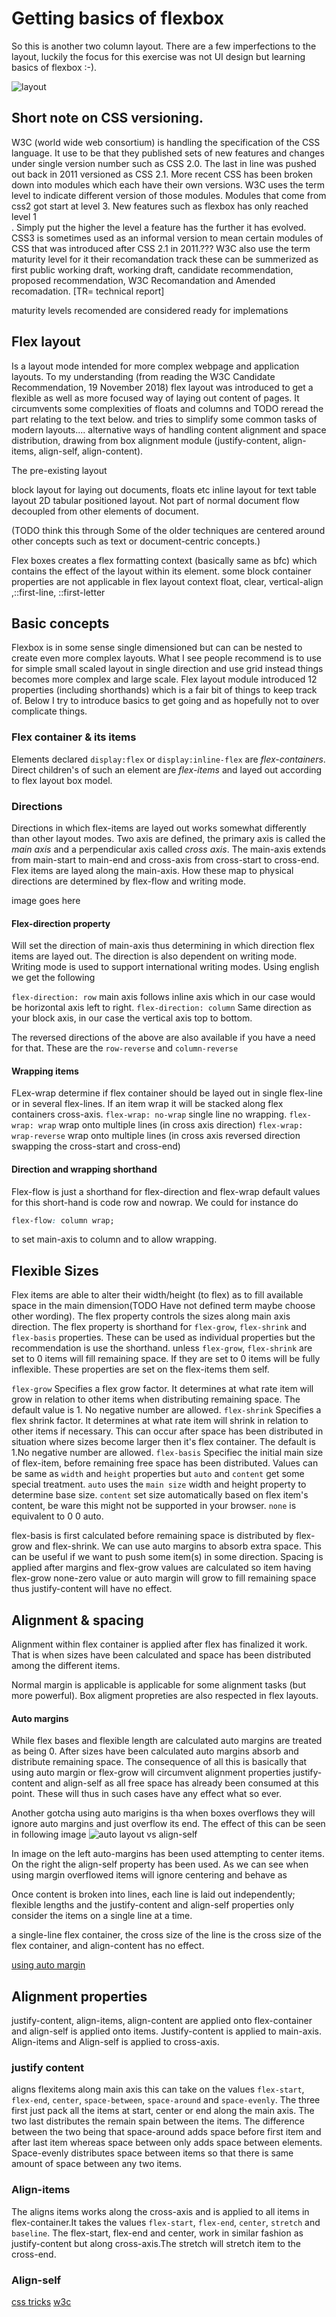 # Getting basics of flexbox
So this is another two column layout. There are a few imperfections to the layout, luckily the focus 
for this exercise was not UI design but learning basics of flexbox :-). 

![layout](./img/readme/layout.png)

## Short note on CSS versioning.

W3C (world wide web consortium) is handling the specification of the CSS language. It use to be that they published sets of new features and changes under single version number such as CSS 2.0. The last in line was pushed out back in 2011 versioned as  CSS 2.1.
More recent CSS has been broken down into modules which each have their own versions. W3C uses the term level to indicate different version of those modules. Modules that come from css2 got start at level 3. New features such as flexbox has only reached level 1   
. Simply put the higher the level a feature has the further it has evolved. CSS3 is sometimes used as an informal version to mean certain modules of CSS that was introduced after CSS 2.1 in 2011.???
W3C also use the term maturity level for it their recomandation track these can be summerized as first public working draft, working draft, candidate recommendation, proposed recommendation, W3C Recomandation and Amended recomadation. [TR= technical report]

maturity levels 
recomended are considered ready for implemations
## Flex layout
Is a layout mode intended for more complex webpage and application layouts.
To my understanding (from reading the W3C Candidate Recommendation, 19 November 2018)
flex layout was introduced to get a flexible as well as more focused way of laying out content of pages. It circumvents some complexities of floats and columns and
TODO reread the part relating to the text below.
and tries to simplify some common tasks of modern layouts....
 alternative ways of handling content alignment and space distribution, drawing from box alignment module (justify-content, align-items, align-self, align-content). 

The pre-existing layout 

block layout for laying out documents, floats etc
inline layout for text 
table layout 2D tabular
positioned layout. Not part of normal document flow decoupled from other elements of document.

(TODO think this through Some of the older techniques are centered around other concepts such as text or document-centric concepts.)

Flex boxes creates a flex formatting context (basically same as bfc) which contains the effect of the layout within its element.
some block container properties are not applicable in flex layout context
float, clear, vertical-align ,::first-line, ::first-letter 

## Basic concepts
Flexbox is in some sense single dimensioned but can can be nested to create even more complex layouts. What I see people recommend is to use for simple small scaled layout in single direction and use grid instead things becomes more complex and large scale. Flex layout module introduced 12 properties (including shorthands) which is a fair bit of things to keep track of. Below I try to introduce basics to get going and as hopefully not to over complicate things.

### Flex container & its items
Elements declared `display:flex` or `display:inline-flex` are  *flex-containers*. Direct children's of such an element are *flex-items* and layed out according to flex layout box model.

### Directions
Directions in which flex-items are layed out works somewhat differently than other layout modes. Two axis are defined, the primary axis is called the *main axis* and a perpendicular axis called *cross axis*. The main-axis extends from main-start to main-end and cross-axis from cross-start to cross-end. Flex items are layed along the main-axis.
How these map to physical directions are determined by flex-flow and writing mode. 

image goes here

#### Flex-direction property
Will set the direction of main-axis thus determining in which direction flex items are layed out. The direction is also dependent on writing mode. Writing mode is used to support international writing modes. Using english we get the following 

`flex-direction: row`
main axis follows inline axis which in our case would be horizontal axis left to right.
`flex-direction: column`
Same direction as your block axis, in our case the vertical axis top to bottom. 

The reversed directions of the above are also available if you have a need for that. These are the `row-reverse` and `column-reverse` 
#### Wrapping items
FLex-wrap determine if flex container should be layed out in single flex-line or in several flex-lines. If an item  wrap it will be stacked along flex containers cross-axis.
`flex-wrap: no-wrap` 
    single line no wrapping.
`flex-wrap: wrap` 
    wrap onto multiple lines (in cross axis direction)
`flex-wrap: wrap-reverse` 
    wrap onto multiple lines (in cross axis reversed direction swapping the cross-start and cross-end)

#### Direction and wrapping shorthand
Flex-flow is just a shorthand for flex-direction and flex-wrap
default values for this short-hand is code row and nowrap. We could for instance do
```css
flex-flow: column wrap;
```
to set main-axis to column and to allow wrapping.

## Flexible Sizes
Flex items are able to alter their width/height  (to flex) as to fill available space in the main dimension(TODO Have not defined term maybe choose other wording). The flex property controls the sizes along main axis direction. The flex property is shorthand for `flex-grow`, `flex-shrink` and `flex-basis` properties. These can be used as individual properties but the recommendation is use the shorthand. unless `flex-grow`, `flex-shrink` are set to 0 items will fill remaining space. If they are set to 0 items will be fully inflexible. These properties are set on the flex-items them self. 

`flex-grow`
    Specifies a flex grow factor. It determines at what rate item will grow in relation to other items when distributing remaining space. The default value is 1. No negative number are allowed.
`flex-shrink`
Specifies a flex shrink factor. It determines at what rate item will shrink in relation to other items if necessary. This can occur after space has been distributed in situation where sizes become larger then it's flex container. The default is 1.No negative number are allowed.
`flex-basis`
    Specifiec the initial main size  of flex-item, before remaining free space has been distributed. Values can be same as `width` and `height` properties but `auto` and `content` get some special treatment. `auto` uses the `main size`  width and height property to determine base size. `content` set size automatically based on flex item's content, be ware this might not be supported in your browser. 
`none` 
    is equivalent to 0 0 auto. 

flex-basis is first calculated before remaining space is distributed by flex-grow and flex-shrink. We can use auto margins to absorb extra space. This can be useful if we want to push some item(s) in some direction. Spacing is applied after margins and flex-grow values are calculated so item having flex-grow none-zero value or auto margin will grow to fill remaining space thus justify-content will have no effect.  

## Alignment & spacing
Alignment within flex container is applied after flex has finalized it work. That is when sizes have been calculated and space has been distributed among the different items.

Normal margin is applicable is applicable for some alignment tasks (but more powerful).
Box aligment propreties are also respected in flex layouts.

#### Auto margins
While flex bases and flexible length are calculated auto margins are treated as being 0. After sizes have been calculated  auto margins absorb and distribute remaining space.
The consequence of all this is basically that using auto margin or flex-grow will circumvent alignment properties justify-content and align-self as all free space has already been consumed at this point. These will thus in such cases have any effect what so ever.

Another gotcha using auto marigins is tha when boxes  overflows they will ignore auto margins and just overflow its end. The effect of this can be seen in following image
![auto layout vs align-self](./img/readme/auto-margin.png)

In image on the left auto-margins has been used attempting to center items. On the right the align-self property has been used. As we can see when using margin overflowed items will ignore centering and behave as 

Once content is broken into lines, each line is laid out independently; flexible lengths and the justify-content and align-self properties only consider the items on a single line at a time.

 a single-line flex container, the cross size of the line is the cross size of the flex container, and align-content has no effect. 

[using auto margin](https://www.w3.org/TR/css-flexbox-1/#item-margins)

## Alignment properties
justify-content, align-items, align-content are applied onto flex-container and align-self is applied onto items. Justify-content is applied to main-axis. Align-items and Align-self is applied to cross-axis.

### justify content
aligns flexitems along main axis this can take on the values `flex-start`, `flex-end`, `center`, `space-between`, `space-around` and `space-evenly`. The three first just pack all the items at start, center or end along the main axis. The two last distributes the remain spain between the items. The difference between the two being that space-around adds space before first item and after last item whereas space between only adds space between elements. Space-evenly distributes space between items so that there is same amount of space between any two items.

### Align-items
The aligns items works along the cross-axis and is applied to all items in flex-container.It takes the values  `flex-start`, `flex-end`, `center`,  `stretch` and `baseline`. The flex-start, flex-end and center, work in similar fashion as justify-content but along cross-axis.The stretch will stretch item to the cross-end.

### Align-self
[css tricks](https://css-tricks.com/snippets/css/a-guide-to-flexbox/)
[w3c ](https://www.w3.org/TR/css-flexbox-1/)

